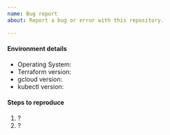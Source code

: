 ```yaml
---
name: Bug report
about: Report a bug or error with this repository.

---
```


<!--
Thank you for reporting the issue! :)

Someone else might have already reported the issue. Please double check the existing list of issues: https://github.com/GoogleCloudPlatform/terraform-ecommerce-microservices-on-gke/issues?q=is%3Aissue

If you have a support contract with Google, please create an issue in the [support console](https://cloud.google.com/support/) instead of filing on GitHub. This will ensure a timely response.
-->

#### Environment details

- Operating System:
- Terraform version:
- gcloud version:
- kubectl version:

#### Steps to reproduce

  1. ?
  2. ?
